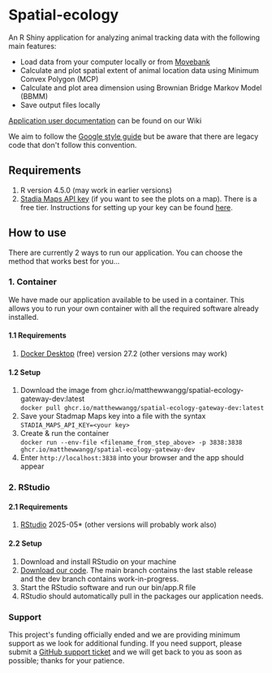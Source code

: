 # Spatial-ecology

An R Shiny application for analyzing animal tracking data with the following main features:
* Load data from your computer locally or from [Movebank](https://www.movebank.org/)
* Calculate and plot spatial extent of animal location data using Minimum Convex Polygon (MCP)
* Calculate and plot area dimension using Brownian Bridge Markov Model (BBMM)
* Save output files locally

[Application user documentation](https://github.com/sinkovit/Spatial-ecology/wiki/Space-Use-Estimator-Application-User-Guide) can be found on our Wiki

We aim to follow the [Google style guide](https://google.github.io/styleguide/Rguide.html) but be aware that there are legacy code that don't follow this convention. 

## Requirements
1. R version 4.5.0 (may work in earlier versions)
1. [Stadia Maps API key](https://stadiamaps.com) (if you want to see the plots on a map).  There is a free tier. Instructions for setting up your key can be found [here](https://docs.stadiamaps.com/authentication/#api-keys).

## How to use

There are currently 2 ways to run our application.  You can choose the method that works best for you...

### 1. Container

We have made our application available to be used in a container. This allows you to run your own container with all the required software already installed.

#### 1.1 Requirements

1. [Docker Desktop](https://www.docker.com/products/docker-desktop/) (free) version 27.2 (other versions may work)

#### 1.2 Setup

1. Download the image from ghcr.io/matthewwangg/spatial-ecology-gateway-dev:latest   
   `docker pull ghcr.io/matthewwangg/spatial-ecology-gateway-dev:latest`
1. Save your Stadmap Maps key into a file with the syntax `STADIA_MAPS_API_KEY=<your key>`
1. Create & run the container   
   `docker run --env-file <filename_from_step_above> -p 3838:3838 ghcr.io/matthewwangg/spatial-ecology-gateway-dev`
1. Enter `http://localhost:3838` into your browser and the app should appear

### 2. RStudio

#### 2.1 Requirements

1.  [RStudio](https://posit.co/products/open-source/rstudio/?sid=1) 2025-05* (other versions will probably work also)

#### 2.2 Setup

1. Download and install RStudio on your machine
2. [Download our code](https://github.com/sinkovit/Spatial-ecology).  The main branch contains the last stable release and the dev branch contains work-in-progress.
3. Start the RStudio software and run our bin/app.R file
4. RStudio should automatically pull in the packages our application needs.

### Support
This project's funding officially ended and we are providing minimum support as we look for additional funding.  If you need support, please submit a [GitHub support ticket](https://github.com/sinkovit/Spatial-ecology/issues/new) and we will get back to you as soon as possible; thanks for your patience. 
